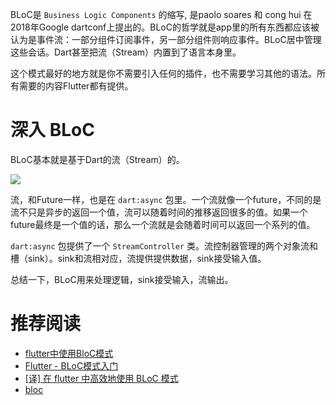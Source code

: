 
BLoC是 `Business Logic Components` 的缩写, 是paolo soares 和 cong hui 在2018年Google dartconf上提出的。BLoC的哲学就是app里的所有东西都应该被认为是事件流：一部分组件订阅事件，另一部分组件则响应事件。BLoC居中管理这些会话。Dart甚至把流（Stream）内置到了语言本身里。

这个模式最好的地方就是你不需要引入任何的插件，也不需要学习其他的语法。所有需要的内容Flutter都有提供。


# 深入 BLoC 

BLoC基本就是基于Dart的流（Stream）的。

![](https://user-gold-cdn.xitu.io/2020/6/8/17291af7c5ec4eaf?imageView2/0/w/1280/h/960/format/webp/ignore-error/1)



流，和Future一样，也是在 `dart:async` 包里。一个流就像一个future，不同的是流不只是异步的返回一个值，流可以随着时间的推移返回很多的值。如果一个future最终是一个值的话，那么一个流就是会随着时间可以返回一个系列的值。

`dart:async` 包提供了一个 `StreamController` 类。流控制器管理的两个对象流和槽（sink）。sink和流相对应，流提供提供数据，sink接受输入值。

总结一下，BLoC用来处理逻辑，sink接受输入，流输出。


# 推荐阅读
 - [flutter中使用BloC模式](https://cloud.tencent.com/developer/article/1345645)
 - [Flutter - BLoC模式入门](https://juejin.im/post/6844904183204691982)
 - [[译] 在 flutter 中高效地使用 BLoC 模式](https://juejin.im/post/6844903860591394830)
 - [bloc](https://github.com/windinwork/bloc_app)
